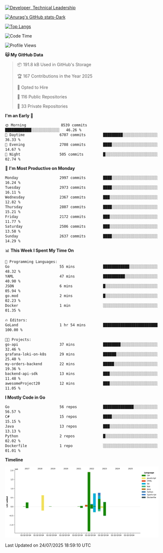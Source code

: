 <div>
  <a href="https://www.linkedin.com/in/arielpineiro/" target="_blank" rel="nofollow noopener noreferrer">
    <img src="https://img.shields.io/badge/-LinkedIn-%230077B5?style=for-the-badge&logo=linkedin&logoColor=white" alt="Developer, Technical Leadership" title="Ariel Piñeiro">
  </a>
</div>

[![Anurag's GitHub stats-Dark](https://github-readme-stats.vercel.app/api?username=arielsrv&show_icons=true&theme=dark#gh-dark-mode-only)](https://github.com/anuraghazra/github-readme-stats#gh-dark-mode-only)

[![Top Langs](https://github-readme-stats.vercel.app/api/top-langs/?username=arielsrv&layout=compact&langs_count=10&theme=dark#gh-dark-mode-only)](https://github.com/anuraghazra/github-readme-stats&theme=dark#gh-dark-mode-only)

<!--START_SECTION:waka-->
![Code Time](http://img.shields.io/badge/Code%20Time-1%2C355%20hrs%2013%20mins-blue)

![Profile Views](http://img.shields.io/badge/Profile%20Views-60-blue)

**🐱 My GitHub Data** 

> 📦 191.8 kB Used in GitHub's Storage 
 > 
> 🏆 167 Contributions in the Year 2025
 > 
> 💼 Opted to Hire
 > 
> 📜 116 Public Repositories 
 > 
> 🔑 33 Private Repositories 
 > 
**I'm an Early 🐤** 

```text
🌞 Morning                8539 commits        ████████████░░░░░░░░░░░░░   46.26 % 
🌆 Daytime                6707 commits        █████████░░░░░░░░░░░░░░░░   36.33 % 
🌃 Evening                2708 commits        ████░░░░░░░░░░░░░░░░░░░░░   14.67 % 
🌙 Night                  505 commits         █░░░░░░░░░░░░░░░░░░░░░░░░   02.74 % 
```
📅 **I'm Most Productive on Monday** 

```text
Monday                   2997 commits        ████░░░░░░░░░░░░░░░░░░░░░   16.24 % 
Tuesday                  2973 commits        ████░░░░░░░░░░░░░░░░░░░░░   16.11 % 
Wednesday                2367 commits        ███░░░░░░░░░░░░░░░░░░░░░░   12.82 % 
Thursday                 2807 commits        ████░░░░░░░░░░░░░░░░░░░░░   15.21 % 
Friday                   2172 commits        ███░░░░░░░░░░░░░░░░░░░░░░   11.77 % 
Saturday                 2506 commits        ███░░░░░░░░░░░░░░░░░░░░░░   13.58 % 
Sunday                   2637 commits        ████░░░░░░░░░░░░░░░░░░░░░   14.29 % 
```


📊 **This Week I Spent My Time On** 

```text
💬 Programming Languages: 
Go                       55 mins             ████████████░░░░░░░░░░░░░   48.32 % 
YAML                     47 mins             ██████████░░░░░░░░░░░░░░░   40.90 % 
JSON                     6 mins              █░░░░░░░░░░░░░░░░░░░░░░░░   05.94 % 
go.mod                   2 mins              █░░░░░░░░░░░░░░░░░░░░░░░░   02.23 % 
Docker                   1 min               ░░░░░░░░░░░░░░░░░░░░░░░░░   01.35 % 

🔥 Editors: 
GoLand                   1 hr 54 mins        █████████████████████████   100.00 % 

🐱‍💻 Projects: 
go-api                   37 mins             ████████░░░░░░░░░░░░░░░░░   32.46 % 
grafana-loki-on-k8s      29 mins             ██████░░░░░░░░░░░░░░░░░░░   25.40 % 
my-orders-backend        22 mins             █████░░░░░░░░░░░░░░░░░░░░   19.36 % 
backend-api-sdk          13 mins             ███░░░░░░░░░░░░░░░░░░░░░░   11.48 % 
awesomeProject20         12 mins             ███░░░░░░░░░░░░░░░░░░░░░░   11.05 % 
```

**I Mostly Code in Go** 

```text
Go                       56 repos            ██████████████░░░░░░░░░░░   56.57 % 
C#                       15 repos            ████░░░░░░░░░░░░░░░░░░░░░   15.15 % 
Java                     13 repos            ███░░░░░░░░░░░░░░░░░░░░░░   13.13 % 
Python                   2 repos             █░░░░░░░░░░░░░░░░░░░░░░░░   02.02 % 
Dockerfile               1 repo              ░░░░░░░░░░░░░░░░░░░░░░░░░   01.01 % 
```



**Timeline**

![Lines of Code chart](https://raw.githubusercontent.com/arielsrv/arielsrv/main/assets/bar_graph.png)


 Last Updated on 24/07/2025 18:59:10 UTC
<!--END_SECTION:waka-->
